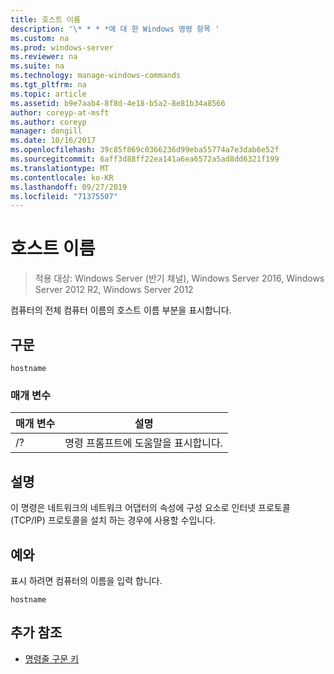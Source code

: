 ```yaml
---
title: 호스트 이름
description: '\* * * *에 대 한 Windows 명령 항목 '
ms.custom: na
ms.prod: windows-server
ms.reviewer: na
ms.suite: na
ms.technology: manage-windows-commands
ms.tgt_pltfrm: na
ms.topic: article
ms.assetid: b9e7aab4-8f8d-4e18-b5a2-8e81b34a8566
author: coreyp-at-msft
ms.author: coreyp
manager: dongill
ms.date: 10/16/2017
ms.openlocfilehash: 39c85f869c0366236d99eba55774a7e3dab6e52f
ms.sourcegitcommit: 6aff3d88ff22ea141a6ea6572a5ad8dd6321f199
ms.translationtype: MT
ms.contentlocale: ko-KR
ms.lasthandoff: 09/27/2019
ms.locfileid: "71375507"
---
```

# <a name="hostname"></a>호스트 이름

>적용 대상: Windows Server (반기 채널), Windows Server 2016, Windows Server 2012 R2, Windows Server 2012

컴퓨터의 전체 컴퓨터 이름의 호스트 이름 부분을 표시합니다. 
## <a name="syntax"></a>구문
```
hostname
```
### <a name="parameters"></a>매개 변수
|매개 변수|설명|
|-------|--------|
|/?|명령 프롬프트에 도움말을 표시합니다.|
## <a name="remarks"></a>설명
이 명령은 네트워크의 네트워크 어댑터의 속성에 구성 요소로 인터넷 프로토콜 (TCP/IP) 프로토콜을 설치 하는 경우에 사용할 수입니다.
## <a name="BKMK_Examples"></a>예와
표시 하려면 컴퓨터의 이름을 입력 합니다.
```
hostname
```
## <a name="additional-references"></a>추가 참조
-   [명령줄 구문 키](command-line-syntax-key.md)
